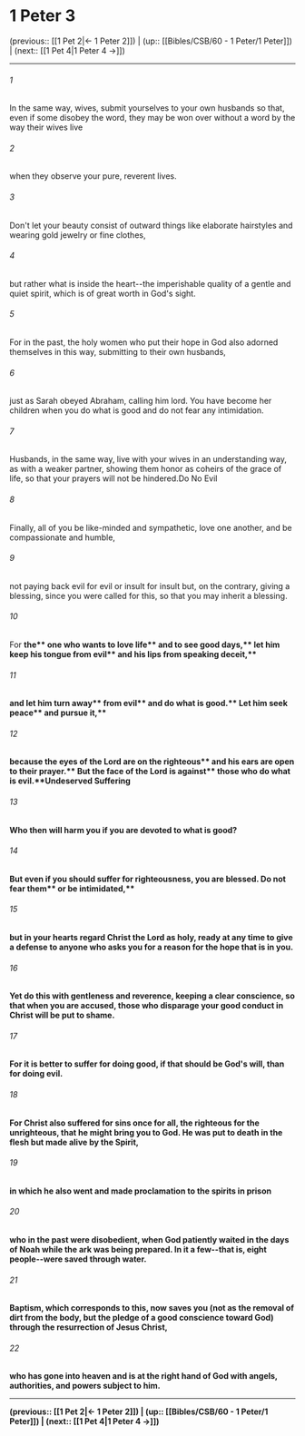 # 1 Peter 3

(previous:: [[1 Pet 2|← 1 Peter 2]]) | (up:: [[Bibles/CSB/60 - 1 Peter/1 Peter]]) | (next:: [[1 Pet 4|1 Peter 4 →]])

***


###### 1 
In the same way, wives, submit yourselves to your own husbands so that, even if some disobey the word, they may be won over without a word by the way their wives live 

###### 2 
when they observe your pure, reverent lives. 

###### 3 
Don't let your beauty consist of outward things like elaborate hairstyles and wearing gold jewelry or fine clothes, 

###### 4 
but rather what is inside the heart--the imperishable quality of a gentle and quiet spirit, which is of great worth in God's sight. 

###### 5 
For in the past, the holy women who put their hope in God also adorned themselves in this way, submitting to their own husbands, 

###### 6 
just as Sarah obeyed Abraham, calling him lord. You have become her children when you do what is good and do not fear any intimidation. 

###### 7 
Husbands, in the same way, live with your wives in an understanding way, as with a weaker partner, showing them honor as coheirs of the grace of life, so that your prayers will not be hindered.Do No Evil 

###### 8 
Finally, all of you be like-minded and sympathetic, love one another, and be compassionate and humble, 

###### 9 
not paying back evil for evil or insult for insult but, on the contrary, giving a blessing, since you were called for this, so that you may inherit a blessing. 

###### 10 
For <b class="quote">the** <b class="quote">one who wants to love life** <b class="quote">and to see good days,** <b class="quote">let him keep his tongue from evil** <b class="quote">and his lips from speaking deceit,** 

###### 11 
<b class="quote">and let him turn away** <b class="quote">from evil** <b class="quote">and do what is good.** <b class="quote">Let him seek peace** <b class="quote">and pursue it,** 

###### 12 
<b class="quote">because the eyes of the Lord are on the righteous** <b class="quote">and his ears are open to their prayer.** <b class="quote">But the face of the Lord is against** <b class="quote">those who do what is evil.**Undeserved Suffering 

###### 13 
Who then will harm you if you are devoted to what is good? 

###### 14 
But even if you should suffer for righteousness, you are blessed. <b class="quote">Do not fear them** <b class="quote">or be intimidated,** 

###### 15 
but in your hearts regard Christ the Lord as holy, ready at any time to give a defense to anyone who asks you for a reason for the hope that is in you. 

###### 16 
Yet do this with gentleness and reverence, keeping a clear conscience, so that when you are accused, those who disparage your good conduct in Christ will be put to shame. 

###### 17 
For it is better to suffer for doing good, if that should be God's will, than for doing evil. 

###### 18 
For Christ also suffered for sins once for all, the righteous for the unrighteous, that he might bring you to God. He was put to death in the flesh but made alive by the Spirit, 

###### 19 
in which he also went and made proclamation to the spirits in prison 

###### 20 
who in the past were disobedient, when God patiently waited in the days of Noah while the ark was being prepared. In it a few--that is, eight people--were saved through water. 

###### 21 
Baptism, which corresponds to this, now saves you (not as the removal of dirt from the body, but the pledge of a good conscience toward God) through the resurrection of Jesus Christ, 

###### 22 
who has gone into heaven and is at the right hand of God with angels, authorities, and powers subject to him.

***

(previous:: [[1 Pet 2|← 1 Peter 2]]) | (up:: [[Bibles/CSB/60 - 1 Peter/1 Peter]]) | (next:: [[1 Pet 4|1 Peter 4 →]])
